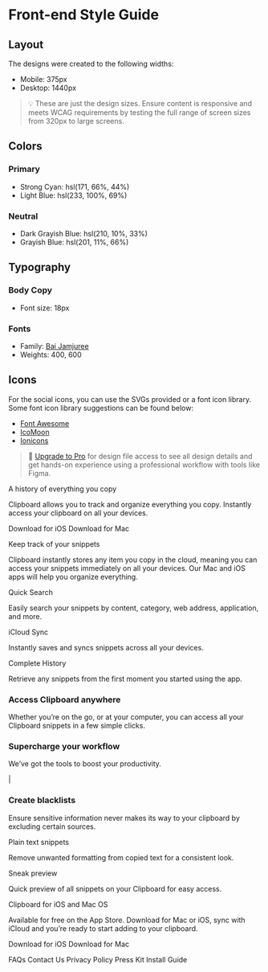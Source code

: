 # Front-end Style Guide

## Layout

The designs were created to the following widths:

- Mobile: 375px
- Desktop: 1440px

> 💡 These are just the design sizes. Ensure content is responsive and meets WCAG requirements by testing the full range of screen sizes from 320px to large screens.

## Colors

### Primary

- Strong Cyan: hsl(171, 66%, 44%)
- Light Blue: hsl(233, 100%, 69%)

### Neutral

- Dark Grayish Blue: hsl(210, 10%, 33%)
- Grayish Blue: hsl(201, 11%, 66%)

## Typography

### Body Copy

- Font size: 18px

### Fonts

- Family: [Bai Jamjuree](https://fonts.google.com/specimen/Bai+Jamjuree)
- Weights: 400, 600

## Icons

For the social icons, you can use the SVGs provided or a font icon library. Some font icon library suggestions can be found below:

- [Font Awesome](https://fontawesome.com)
- [IcoMoon](https://icomoon.io)
- [Ionicons](https://ionicons.com)

> 💎 [Upgrade to Pro](https://www.frontendmentor.io/pro?ref=style-guide) for design file access to see all design details and get hands-on experience using a professional workflow with tools like Figma.



 A history of everything you copy

  Clipboard allows you to track and organize everything you 
  copy. Instantly access your clipboard on all your devices.

  Download for iOS
  Download for Mac

  Keep track of your snippets

  Clipboard instantly stores any item you copy in the cloud, 
  meaning you can access your snippets immediately on all your 
  devices. Our Mac and iOS apps will help you organize everything.

  Quick Search

  Easily search your snippets by content, category, web address, application, and more.

  iCloud Sync

  Instantly saves and syncs snippets across all your devices.

  Complete History

  Retrieve any snippets from the first moment you started using the app.

 <h3> Access Clipboard anywhere</h3>
          <p>Whether you’re on the go, or at your computer, you can access all your Clipboard 
            snippets in a few simple clicks.
          </p>
          <h3>Supercharge your workflow</h3>
          <p> We’ve got the tools to boost your productivity.
          </p>
          |<h3>Create blacklists</h3>
          <p>Ensure sensitive information never makes its way to your clipboard by excluding certain sources.</p>

  Plain text snippets

  Remove unwanted formatting from copied text for a consistent look.

  Sneak preview

  Quick preview of all snippets on your Clipboard for easy access.

  Clipboard for iOS and Mac OS

  Available for free on the App Store. Download for Mac or iOS, sync with iCloud 
  and you’re ready to start adding to your clipboard.

  Download for iOS
  Download for Mac

  FAQs
  Contact Us
  Privacy Policy
  Press Kit
  Install Guide